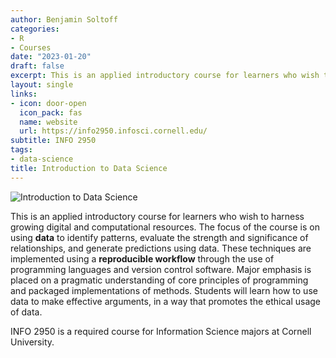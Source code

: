 ```yaml
---
author: Benjamin Soltoff
categories:
- R
- Courses
date: "2023-01-20"
draft: false
excerpt: This is an applied introductory course for learners who wish to harness growing digital and computational resources. The focus of the course is on using **data** to identify patterns, evaluate the strength and significance of relationships, and generate predictions using data.
layout: single
links:
- icon: door-open
  icon_pack: fas
  name: website
  url: https://info2950.infosci.cornell.edu/
subtitle: INFO 2950
tags:
- data-science
title: Introduction to Data Science
---
```


![Introduction to Data Science](https://info2950.infosci.cornell.edu/images/logo.svg)

This is an applied introductory course for learners who wish to harness growing digital and computational resources. The focus of the course is on using **data** to identify patterns, evaluate the strength and significance of relationships, and generate predictions using data. These techniques are implemented using a **reproducible workflow** through the use of programming languages and version control software. Major emphasis is placed on a pragmatic understanding of core principles of programming and packaged implementations of methods. Students will learn how to use data to make effective arguments, in a way that promotes the ethical usage of data.

INFO 2950 is a required course for Information Science majors at Cornell University.
